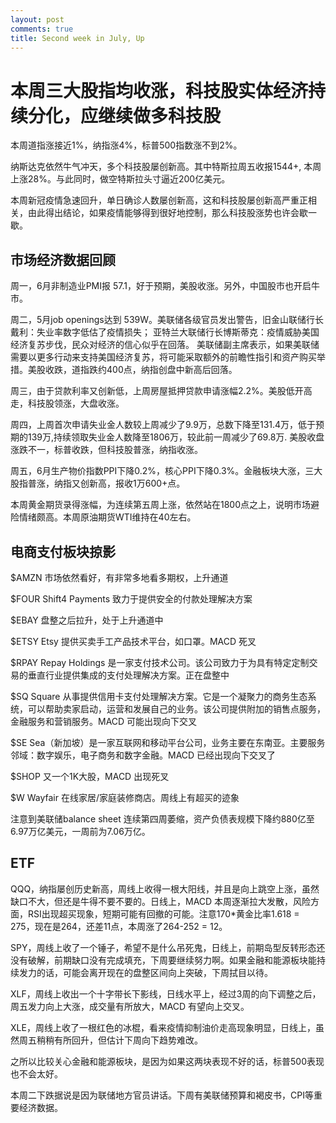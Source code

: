 ```yaml
---
layout: post
comments: true
title: Second week in July, Up
---
```


# 本周三大股指均收涨，科技股实体经济持续分化，应继续做多科技股

本周道指涨接近1%，纳指涨4%，标普500指数涨不到2%。

纳斯达克依然牛气冲天，多个科技股屡创新高。其中特斯拉周五收报1544+, 本周上涨28%。与此同时，做空特斯拉头寸逼近200亿美元。

本周新冠疫情急速回升，单日确诊人数屡创新高，这和科技股屡创新高严重正相关，由此得出结论，如果疫情能够得到很好地控制，那么科技股涨势也许会歇一歇。


## 市场经济数据回顾

周一，6月非制造业PMI报 57.1，好于预期，美股收涨。另外，中国股市也开启牛市。

周二，5月job openings达到 539W。美联储各级官员发出警告，旧金山联储行长戴利：失业率数字低估了疫情损失；
亚特兰大联储行长博斯蒂克：疫情威胁美国经济复苏步伐，民众对经济的信心似乎在回落。 
美联储副主席表示，如果美联储需要以更多行动来支持美国经济复苏，将可能采取额外的前瞻性指引和资产购买举措。美股收跌，道指跌约400点，纳指创盘中新高后回落。


周三，由于贷款利率又创新低，上周房屋抵押贷款申请涨幅2.2%。美股低开高走，科技股领涨，大盘收涨。


周四，上周首次申请失业金人数较上周减少了9.9万，总数下降至131.4万，低于预期的139万,持续领取失业金人数降至1806万，较此前一周减少了69.8万. 美股收盘涨跌不一，标普收跌，但科技股普涨，纳指收涨。


周五，6月生产物价指数PPI下降0.2%，核心PPI下降0.3%。金融板块大涨，三大股指普涨，纳指又创新高，报收1万600+点。

			
本周黄金期货录得涨幅，为连续第五周上涨，依然站在1800点之上，说明市场避险情绪颇高。本周原油期货WTI维持在40左右。

## 电商支付板块掠影


$AMZN 市场依然看好，有非常多地看多期权，上升通道

$FOUR Shift4 Payments 致力于提供安全的付款处理解决方案

$EBAY 盘整之后拉升，处于上升通道中

$ETSY Etsy 提供买卖手工产品技术平台，如口罩。MACD 死叉

$RPAY Repay Holdings 是一家支付技术公司。该公司致力于为具有特定定制交易的垂直行业提供集成的支付处理解决方案。正在盘整中  

$SQ  Square 从事提供信用卡支付处理解决方案。它是一个凝聚力的商务生态系统，可以帮助卖家启动，运营和发展自己的业务。该公司提供附加的销售点服务，金融服务和营销服务。MACD 可能出现向下交叉

$SE Sea（新加坡）是一家互联网和移动平台公司，业务主要在东南亚。主要服务邻域：数字娱乐，电子商务和数字金融。MACD 已经出现向下交叉了

$SHOP 又一个1K大股，MACD 出现死叉

$W  Wayfair 在线家居/家庭装修商店。周线上有超买的迹象

注意到美联储balance sheet 连续第四周萎缩，资产负债表规模下降约880亿至6.97万亿美元，一周前为7.06万亿。

## ETF

QQQ，纳指屡创历史新高，周线上收得一根大阳线，并且是向上跳空上涨，虽然缺口不大，但还是牛得不要不要的。日线上，MACD 本周逐渐拉大发散，风险方面，RSI出现超买现象，短期可能有回撤的可能。注意170*黄金比率1.618 = 275，现在是264，还差11点，本周涨了264-252 = 12。

SPY，周线上收了一个锤子，希望不是什么吊死鬼，日线上，前期岛型反转形态还没有破解，前期缺口没有完成填充，下周要继续努力啊。如果金融和能源板块能持续发力的话，可能会离开现在的盘整区间向上突破，下周拭目以待。

XLF，周线上收出一个十字带长下影线，日线水平上，经过3周的向下调整之后，周五发力向上大涨，成交量有所放大，MACD 有望向上交叉。

XLE，周线上收了一根红色的冰棍，看来疫情抑制油价走高现象明显，日线上，虽然周五稍稍有所回升，但估计下周向下趋势难改。

之所以比较关心金融和能源板块，是因为如果这两块表现不好的话，标普500表现也不会太好。

本周二下跌据说是因为联储地方官员讲话。下周有美联储预算和褐皮书，CPI等重要经济数据。














